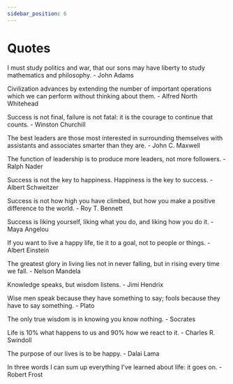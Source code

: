 ```yaml
---
sidebar_position: 6
---
```


# Quotes

I must study politics and war, that our sons may have liberty to study mathematics and philosophy. - John Adams

Civilization advances by extending the number of important operations which we can perform without thinking about them. - Alfred North Whitehead

Success is not final, failure is not fatal: it is the courage to continue that counts. - Winston Churchill

The best leaders are those most interested in surrounding themselves with assistants and associates smarter than they are. - John C. Maxwell

The function of leadership is to produce more leaders, not more followers. - Ralph Nader

Success is not the key to happiness. Happiness is the key to success. - Albert Schweitzer

Success is not how high you have climbed, but how you make a positive difference to the world. - Roy T. Bennett

Success is liking yourself, liking what you do, and liking how you do it. - Maya Angelou

If you want to live a happy life, tie it to a goal, not to people or things. - Albert Einstein

The greatest glory in living lies not in never falling, but in rising every time we fall. - Nelson Mandela

Knowledge speaks, but wisdom listens. - Jimi Hendrix

Wise men speak because they have something to say; fools because they have to say something. - Plato

The only true wisdom is in knowing you know nothing. - Socrates

Life is 10% what happens to us and 90% how we react to it. - Charles R. Swindoll

The purpose of our lives is to be happy. - Dalai Lama

In three words I can sum up everything I've learned about life: it goes on. - Robert Frost